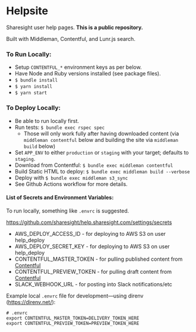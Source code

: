 # Helpsite
Sharesight user help pages.  **This is a public repository.**

Built with Middleman, Contentful, and Lunr.js search.


### To Run Locally:
 - Setup `CONTENTFUL_*` environment keys as per below.
 - Have Node and Ruby versions installed (see package files).
 - `$ bundle install`
 - `$ yarn install`
 - `$ yarn start`


### To Deploy Locally:
 - Be able to run locally first.
 - Run tests: `$ bundle exec rspec spec`
   - Those will only work fully after having downloaded content (via `middleman contentful` below and building the site via `middleman build` below)
 - Set `APP_ENV` to either `production` or `staging` with your target; defaults to `staging`.
 - Download from Contentful: `$ bundle exec middleman contentful`
 - Build Static HTML to deploy: `$ bundle exec middleman build --verbose`
 - Deploy with `$ bundle exec middleman s3_sync`
 - See Github Actions workflow for more details.


#### List of Secrets and Environment Variables:
To run locally, something like `.envrc` is suggested.

https://github.com/sharesight/help.sharesight.com/settings/secrets
 - AWS_DEPLOY_ACCESS_ID	- for deploying to AWS S3 on user help_deploy
 - AWS_DEPLOY_SECRET_KEY	- for deploying to AWS S3 on user help_deploy
 - CONTENTFUL_MASTER_TOKEN - for pulling published content from [Contentful]( https://app.contentful.com/spaces/kw7pc879iryd/api/keys)
 - CONTENTFUL_PREVIEW_TOKEN	- for pulling draft content from [Contentful]( https://app.contentful.com/spaces/kw7pc879iryd/api/keys)
 - SLACK_WEBHOOK_URL - for posting into Slack notifications/etc


Example local `.envrc` file for development—using direnv (https://direnv.net/):
```
# .envrc
export CONTENTFUL_MASTER_TOKEN=DELIVERY_TOKEN_HERE
export CONTENTFUL_PREVIEW_TOKEN=PREVIEW_TOKEN_HERE
```
